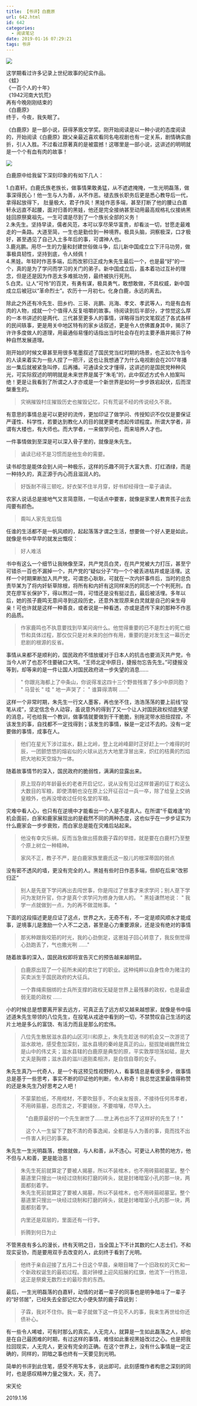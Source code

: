 ```yaml
---
title: 【书评】白鹿原
url: 642.html
id: 642
categories:
  - 阅读笔记
date: 2019-01-16 07:29:21
tags: 书评
---
```


![](https://blog.songtianlun.cn/wp-content/uploads/2019/01/8ea8ae9f-321b-4321-b386-38cd1865df4c.jpg)

这学期看过许多记录上世纪故事的纪实作品。  
《蛙》  
《一百个人的十年》  
《1942河南大饥荒》  
再有今晚刚刚结束的  
《白鹿原》  
终于，今夜，我失眠了。

《白鹿原》是一部小说，获得茅盾文学奖。刚开始阅读是以一种小说的态度阅读的，开始阅读《白鹿原》跟父亲最近喜欢看同名电视剧也有一定关系，剧情确实曲折，引人入胜。不过看过原著真的是被震撼！这哪里是一部小说，这讲述的明明就是一个个有血有肉的故事！

![](https://blog.songtianlun.cn/wp-content/uploads/2019/01/8c86f16b-0b4b-463f-b965-136814b9263f.jpg)

白鹿原中给我留下深刻印象的有如下几人：

1.白嘉轩。白鹿氏族老族长，做事情果敢勇猛，从不遮遮掩掩，一生光明磊落，做事深得民心！他一生与人为善，从不作恶。褪去族长职务后更是悉心教导后一代，拿得起放得下， 肚量极大，君子作风！黑娃作恶多端，甚至打断了他的腰让白嘉轩永远直不起腰，面对归善的黑娃，他还是完全接纳甚至动用最高规格礼仪接纳黑娃回原祭奠祖先。一生可谓是尽到了一个族长全部的义务！  
2.朱先生。坚持早读，儒者风范，本可以享尽荣华富贵，却看淡一切，甘愿走最难走的一条路。大道至简，一生也是勤俭到一种境界。极具头脑，洞察极深，口才极好，甚至遇见了自己入土多年后的事，可谓神人也。  
3.鹿兆鹏。用尽一生的力量和封建世俗做斗争，后儿新中国成立立下汗马功劳，做事极具韧性，坚持到底，令人倾佩！  
4.黑娃。年轻时作恶多端，后而改邪归正成为朱先生最后一个，也是最“好”的一个，真的是为了学问而学习的关门的弟子。新中国成立后，虽本着功过互补的理念，但是还是因为作恶太多难抵功劳，最终被执行死刑。  
5.白灵。让人“可怜”的百灵，有勇有谋，极具勇气，敢想敢做，不具权威，新中国成立后被冠以“革命烈士”。农历十一月初七。化身白鹿，永远的离去。  

除此之外还有冷先生、田乡约、三哥、兆鹏、兆海、孝文、孝武等人，均是有血有肉的人物，成就一个个值得人反复咀嚼的故事。待阅读到后半部分，才惊觉这么厚的一本书讲述的是两代、三代甚至更多人的事情，详略得当的文笔叙述了各式各样的民间轶事，更是用关中地区特有的家乡话叙述，更是令人仿佛置身其中，揭示了许许多度做人的道理，用最通俗易懂的话指出当时社会存在的主要矛盾并揭示了种种自然发展道理。

刚开始的时候文章甚至用很多笔墨叙述了国民党当红时期的场景，也正如次令当今的人读来着实为一些人捏了一把汗，这也让我想通了为什么电视剧会在2017年播出一集后就被紧急叫停，后再播。可通读全文才懂得，这讲述的是国民党种种风光，可实际叙述的明明就是未来世界是属于“朱毛”的，此中叙述方式令人拍案叫绝！更是让我看到了所谓之人才亦或是一个新世界是如何一步步跌宕起伏，后而涅槃重生的。

> 灾祸摧毁村庄摧毁历史也摧毁记忆，只有荒诞不经的传说经久不衰。

有意思的事情总是可以更好的流传，更加印证了做学问、传授知识不仅仅是要保证严谨性、科学性，若要达到教化人的目的就更要考虑起传颂程度。所谓大学者，非谓有大楼也，有大师也。而大学者，一来做学问也，而来培养人才也。

一件事情做到至深是可以深入骨子里的，就像是朱先生。

> 诵读已经不是习惯而是他生命的需要。

读书却忽是能体会到人间一种极乐，这样的乐趣不同于大富大贵、灯红酒绿，而是一种持久的，真正源于内心而且滋润人的。

> 好饭耐不得三顿吃，好衣架不住半月穿，好书却经得住一辈子诵读。

农家人说话总是接地气又言简意赅，一句话点中要害，就像是家里人教育孩子出去闯要有颜色。

> 甭叫人家先宠后恼

任谁的生活都不是一帆风顺的，起起落落才谓之生活，想要做一个好人更是如此，就像是书中早早的就发出慨叹：

> 好人难活

书中有这么一个细节让我映像至深，共产党员白灵，在共产党被大力打压，甚至宁可错杀一百也不漏掉一个，共产党的“疑似分子”均一个个被丢进枯井或是活埋。这样一个时期果断加入共产党，可谓忠心耿耿，可就在一次内奸事件后，当时的总负责毕某为了将内奸斩草除根，将所有和内奸有这同样来历的同志一个个判死刑，白灵在廖军长保护下，得以熬过一阵，可惜还是没有挺过去，最后被活埋。多年以后，她的孩子鹿鸣无意间寻到这段历史，还意外发现原来白灵就是自己的亲生母亲！可也许就是这样一种善良，或者说是一种看透，亦或是遗传下来的那种不作恶的品质。

> 作家鹿鸣也不执意要找到毕某问询什么。他觉得重要的已不是烈士的死亡细节和具体过程，那仅仅只是对未来的创作有用，重要的是对发生这一幕历史悲剧的根源的反省。

事情从来都不是顺利的，国民政府不惜放缓对于日本人的抗击也要消灭共产党，令当今人听了也忍不住要破口大骂。“王师北定中原日，捷报勿忘告先生。”可捷报没等到，却等来的是一件让国人对国民政府进一步失望的消息......

> " 你跟兆海都上了中条山，你说得准这四十三个野兽残害了多少中原同胞？ " 马营长 " 哇 " 地一声哭了： " 谁算得清啊 ……"

这样一个非常时期，朱先生一行文人墨客，再也坐不住，浩浩荡荡的要上前线“投笔从戎”，坚定信念令人动容，虽说意外的得到了又一个让人对国民政权彻底失望的消息，可也给我一个教训，做事情就要做到干干脆脆，别拖泥带水扭扭捏捏，不该发生的事，自找都不一定找得到；该发生的事情，躲是一定过不去的。没有一定要做的事情，成事在人。

> 他们在星光下涉过滋水，翻上北岭，登上北岭峰巅时正好赶上一个难得的时辰，一团颤悠悠的熔岩似的火球从远方大地里浮冒出来，炽红的桔黄的烈焰把大地和天空熔为一体。

随着故事情节的深入，国民政府的脆弱性，满满的显露出来。

> 原上现存的年龄最长的老者开启记忆，说从没有见过这样普遍的征丁和这么大数目的军粮，即使清朝也没在原上公开征召过一兵一卒，除了给皇上交纳皇粮外，也再没增收过任何名堂的军粮。

灾难中看人心，也只有在逆境中才能看出一个人是不是真人。在所谓“千载难逢”的机会面前，白家和鹿家展现出的是截然不同的两种态度，这也似乎在一步步证实为什么鹿家会一步步衰败，而白家总是能在灾难后站起来。

> 他没有幸灾乐祸，反而当急做出搭救鹿子霖的举措，就是要在白鹿村乃至整个原上树立一种精神。
> 
> 家风不正，教子不严，是白鹿家族里鹿氏这一股儿的根深蒂固的弱点

没有密不透风的墙，更没有完全的人。黑娃有些时日作恶多端，但却在后来“改邪归正”

> 别人是先趸下学问再出去闯世事，你是闯过了世事才来求学问；别人趸下学问为发财升官，你才是真个求学问为修身为做人的。 " 黑娃谦然地说： " 我学一点就做到一点，为的再不做混帐事。 "

下面的这段描述更是应证了这点，世界之大，无奇不有，不一定是顺风顺水才能成事，逆境事儿是激励一个人不二之选，甚至是心力重要源泉，还是没有绝对的事情

> 那劣种跟我咬筋的时光，我的心劲倒足，这崽娃子回心转意了，我反倒觉得心劲跑丢了，气也撒光咧 ……"

随着故事的深入，国民政权即将宣告灭亡的预告越来越明显。

> 白鹿原出现了一个前所未闻的卖壮丁的职业。这种纯粹以自身性命为赌注的买卖派生于国民政府的大征兵。
> 
> 一个靠绳索捆绑的士兵所支撑的政权无疑是世界上最残暴的政权，也是最虚弱无能的政权 ……

小的时候总是想要离开家去远方，可真正去了远方却又越来越想家，就像是书中描述道朱先生带领的八位先生，在投笔从戎途中看到的一切，不禁赞叹自己生活的这片土地是多么的富饶、有活力而且是那么的宏伟。

> 八位先生散居滋水县的山区河川和原上，朱先生趁送书的机会又一次游览了滋水故地，感受愈加深刻，滋水县境的秦岭是真正的山，挺拔陡峭巍然耸立是山中的伟丈夫；滋水县辖的白鹿原是典型的原，平实敦厚坦荡如砥，是大丈夫是胸襟；滋水县的滋川道刚柔相济，是自信自尊的女子。

朱先生真乃一代奇人，是一个有这预见性视野的人，看事情总是看很多步，做事情总是基于一些思考，事实不断的印证他的判断，令人称奇！我总觉这里最值得称赞的还是朱先生乃好思考之人吧！

> 不蒙蒙脸纸，不用棺材，不要吹鼓手，不向亲友报丧，不接待任何吊孝者，不用砖箍墓，总而言之，不要铺张，不要喧嚷，尽早入土。
> 
> 　"白鹿原最好的一个先生谢世了……世上再也出不了这样好的先生了！"
> 
> 　这个人一生留下了数不清的奇事逸闻，全都是与人为善的事，竟而找不出一件害人利已的事来。

朱先生一生光明磊落，想做就做，与人和善，从不违心。可更让人称赞的地方，他不但与人和善，更是能治恶！

> 朱先生死前就算定了要被人揭墓，所以不装棺木，也不用砖箍砌墓室。整个墓道里只搜出一块经过烧制和打磨的砖头，就是封堵暗室小孔的那一块，两面都刻着字。  
> 朱先生死前就算定了要被人揭墓，所以不装棺木，也不用砖箍砌墓室。整个墓道里只搜出一块经过烧制和打磨的砖头，就是封堵暗室小孔的那一块，两面都刻着字。
> 
> 内里还是双层的，里面还有一行字。
> 
> 折腾到何日为止

不管黑夜有多么的漫长，终有天明之日，当全国上下不计其数的仁人志士们，不和现实妥协，而是要用双手去改变的人，此刻终于看到了光明。

> 他终于亲自迎接了五月二十日这个早晨，亲眼目睹了一个旧政权的灭亡和一个新政权诞生的最初过程。面对钟楼上迎风招展的红旗，他流下一行热泪，这正是祭奠无数烈士的最珍贵的东西。

最后，一生光明磊落的白嘉轩，动情的对着一辈子的同事也是明争暗斗了一辈子的“好邻居”，已经失去全部记忆大小便失禁的鹿子霖说到：

> 子霖，我对不住你。我一辈子就做下这一件见不人的事，我来生再世给你还债补心。

有一些令人唏嘘，可有时那么的真实。人无完人，就算是一生如此磊落之人，却也是在自己最困难的时期，有过这样的事情，难怪如此重视黑娃改过之心。也是把我拉回现实，人无完人，更没有完全的正确。在这个世界上，没有什么事情是一定正确的，同样的，阴暗之事也终有一天要见到光明。

简单的书评到此住笔，感受不用写太多，说出即可。此刻感慨作者构思之深刻的同时，也是感叹精神力量之强大，天，亮了。

宋天伦

2019.1.16